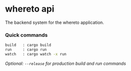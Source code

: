 # whereto api

The backend system for the whereto application.

### Quick commands

```bash
build   : cargo build
run     : cargo run
watch   : cargo watch -x run
```

*Optional: `--release` for production build and run commands*